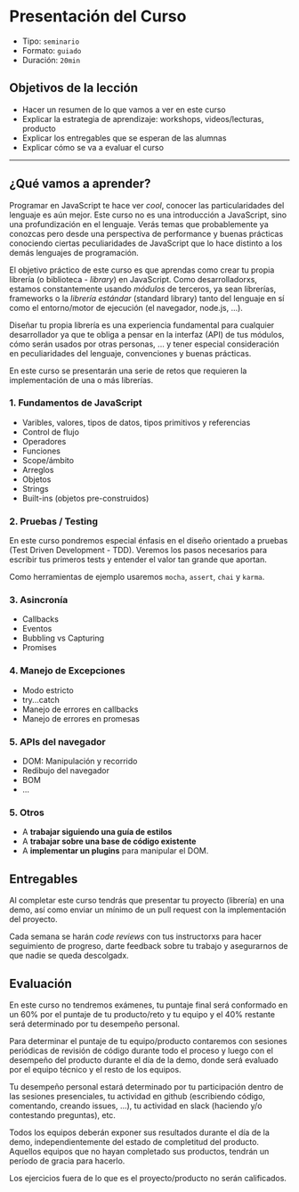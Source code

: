 # Presentación del Curso

* Tipo: `seminario`
* Formato: `guiado`
* Duración: `20min`

## Objetivos de la lección

* Hacer un resumen de lo que vamos a ver en este curso
* Explicar la estrategia de aprendizaje: workshops, videos/lecturas, producto
* Explicar los entregables que se esperan de las alumnas
* Explicar cómo se va a evaluar el curso

***

## ¿Qué vamos a aprender?

Programar en JavaScript te hace ver _cool_, conocer las particularidades del
lenguaje es aún mejor. Este curso no es una introducción a JavaScript, sino
una profundización en el lenguaje. Verás temas que probablemente ya conozcas
pero desde una perspectiva de performance y buenas prácticas conociendo ciertas
peculiaridades de JavaScript que lo hace distinto a los demás lenguajes de
programación.

El objetivo práctico de este curso es que aprendas como crear tu propia librería
(o biblioteca - _library_) en JavaScript. Como desarrolladorxs, estamos
constantemente usando _módulos_ de terceros, ya sean librerías, frameworks o la
_librería estándar_ (standard library) tanto del lenguaje en sí como el
entorno/motor de ejecución (el navegador, node.js, ...).

Diseñar tu propia librería es una experiencia fundamental para cualquier
desarrollador ya que te obliga a pensar en la interfaz (API) de tus módulos,
cómo serán usados por otras personas, ... y tener especial consideración en
peculiaridades del lenguaje, convenciones y buenas prácticas.

En este curso se presentarán una serie de retos que requieren la implementación
de una o más librerías.

### 1. Fundamentos de JavaScript

* Varibles, valores, tipos de datos, tipos primitivos y referencias
* Control de flujo
* Operadores
* Funciones
* Scope/ámbito
* Arreglos
* Objetos
* Strings
* Built-ins (objetos pre-construidos)

### 2. Pruebas / Testing

En este curso pondremos especial énfasis en el diseño orientado a pruebas (Test
Driven Development - TDD). Veremos los pasos necesarios para escribir tus
primeros tests y entender el valor tan grande que aportan.

Como herramientas de ejemplo usaremos `mocha`, `assert`, `chai` y `karma`.

### 3. Asincronía

* Callbacks
* Eventos
* Bubbling vs Capturing
* Promises

### 4. Manejo de Excepciones

* Modo estricto
* try...catch
* Manejo de errores en callbacks
* Manejo de errores en promesas

### 5. APIs del navegador

* DOM: Manipulación y recorrido
* Redibujo del navegador
* BOM
* ...

### 5. Otros

* A **trabajar siguiendo una guía de estilos**
* A **trabajar sobre una base de código existente**
* A **implementar un plugins** para manipular el DOM.

## Entregables

Al completar este curso tendrás que presentar tu proyecto (librería) en una
demo, así como enviar un mínimo de un pull request con la implementación del
proyecto.

Cada semana se harán _code reviews_ con tus instructorxs para hacer seguimiento
de progreso, darte feedback sobre tu trabajo y asegurarnos de que nadie se queda
descolgadx.

## Evaluación

En este curso no tendremos exámenes, tu puntaje final será conformado en un 60%
por el puntaje de tu producto/reto y tu equipo y el 40% restante será
determinado por tu desempeño personal.

Para determinar el puntaje de tu equipo/producto contaremos con sesiones
periódicas de revisión de código durante todo el proceso y luego con el
desempeño del producto durante el día de la demo, donde será evaluado por el
equipo técnico y el resto de los equipos.

Tu desempeño personal estará determinado por tu participación dentro de las
sesiones presenciales, tu actividad en github (escribiendo código, comentando,
creando issues, ...), tu actividad en slack (haciendo y/o contestando
preguntas), etc.

Todos los equipos deberán exponer sus resultados durante el día de la demo,
independientemente del estado de completitud del producto. Aquellos equipos que
no hayan completado sus productos, tendrán un período de gracia para hacerlo.

Los ejercicios fuera de lo que es el proyecto/producto no serán calificados.
